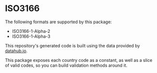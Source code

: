 # ISO3166

The following formats are supported by this package:

- ISO3166-1-Alpha-2
- ISO3166-1-Alpha-3

This repository's generated code is built using the data provided by [datahub.io](https://datahub.io/core/country-code).

This package exposes each country code as a constant, as well as a slice of valid codes, so you can build validation methods around it.